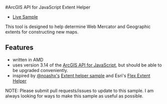 #ArcGIS API for JavaScript Extent Helper

* [Live Sample](http://bsnider.github.io/web-javascript/extent-helper/index.html)

This tool is designed to help determine Web Mercator and Geographic extents for constructing new maps.

## Features

* written in AMD
* uses version 3.14 of the [ArcGIS API for JavaScript](https://developers.arcgis.com/javascript/), but should be able to be upgraded conveniently.
* inspired by [@noashx's](http://github.com/noashx) [Extent helper sample](http://noashx.github.io/) and Esri's [Flex Extent Helper](http://help.arcgis.com/en/webapps/flexviewer/extenthelper/flexviewer_extenthelper.html)

NOTE: Please submit pull requests/issues to update to this sample.  I am always looking for ways to make this sample as useful as possible.
